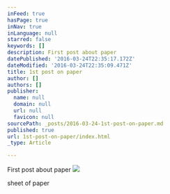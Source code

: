 ```yaml
---
inFeed: true
hasPage: true
inNav: true
inLanguage: null
starred: false
keywords: []
description: First post about paper
datePublished: '2016-03-24T22:35:17.172Z'
dateModified: '2016-03-24T22:35:09.471Z'
title: 1st post on paper
author: []
authors: []
publisher:
  name: null
  domain: null
  url: null
  favicon: null
sourcePath: _posts/2016-03-24-1st-post-on-paper.md
published: true
url: 1st-post-on-paper/index.html
_type: Article

---
```

First post about paper
![](https://the-grid-user-content.s3-us-west-2.amazonaws.com/df138a64-18f1-4991-8a21-4be534890067.jpg)

sheet of paper